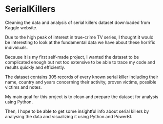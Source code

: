 # SerialKillers
Cleaning the data and analysis of serial killers dataset downloaded from Kaggle website.

Due to the high peak of interest in true-crime TV series, I thought it would be interesting to look at the fundamental data we have about these horrific individuals. 

Because it is my first self-made project, I wanted the dataset to be complicated enough but not too extensive to be able to trace my code and results quickly and efficiently. 

The dataset contains 305 records of every known serial killer including their name, country and years concerning their activity, proven victims, possible victims and notes.

My main goal for this project is to clean and prepare the dataset for analysis using Python. 

Then, I hope to be able to get some insightful info about serial killers by analysing the data and visualizing it using Python and PowerBI.
